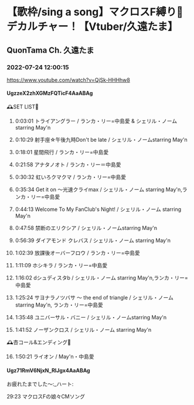 # 【歌枠/sing a song】マクロスF縛り🌟デカルチャー！【Vtuber/久遠たま】

## QuonTama Ch. 久遠たま

### 2022-07-24 12:00:15

https://www.youtube.com/watch?v=QjSk-HHHhw8

#### UgzzeX2zhXGMzFQTicF4AaABAg

🕰SET LIST🥀



01. 0:03:01 トライアングラー / ランカ・リー=中島愛 & シェリル・ノームstarring May'n

02. 0:10:29 射手座☆午後九時Don't be late / シェリル・ノームstarring May'n

03. 0:18:01 星間飛行 / ランカ・リー=中島愛

04. 0:21:58 アナタノオト / ランカ・リー＝中島愛

05. 0:30:32 虹いろクマクマ / ランカ・リー=中島愛

06. 0:35:34 Get it on ～光速クライmax / シェリル・ノーム starring May'n,ランカ・リー=中島愛

07. 0:44:13 Welcome To My FanClub's Night! / シェリル・ノーム starring May'n

08. 0:47:58 禁断のエリクシア / シェリル・ノームstarring May'n

09. 0:56:39 ダイアモンド クレバス / シェリル・ノーム starring May'n

10. 1:02:39 放課後オーバーフロウ / ランカ・リー=中島愛

11. 1:11:09 ホシキラ / ランカ・リー=中島愛

12. 1:16:02 dシュディスタb / シェリル・ノーム starring May'n,ランカ・リー=中島愛

13. 1:25:24 サヨナラノツバサ ～ the end of triangle / シェリル・ノーム starring May'n, ランカ・リー=中島愛

14. 1:35:48 ユニバーサル・バニー / シェリル・ノームstarring May'n

15. 1:41:52 ノーザンクロス / シェリル・ノーム starring May'n



​🕰杏コール&エンディング🥀



16. 1:50:21 ライオン / May'n・中島愛



#### Ugz71RmV6NjxN_RIJgx4AaABAg

お疲れたまでした～:_ハート:

29:23 マクロスFの娘々CMソング

